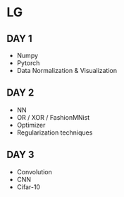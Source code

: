 # LG

## DAY 1
- Numpy
- Pytorch
- Data Normalization & Visualization

## DAY 2
- NN
- OR / XOR / FashionMNist
- Optimizer
- Regularization techniques

## DAY 3
- Convolution
- CNN
- Cifar-10
